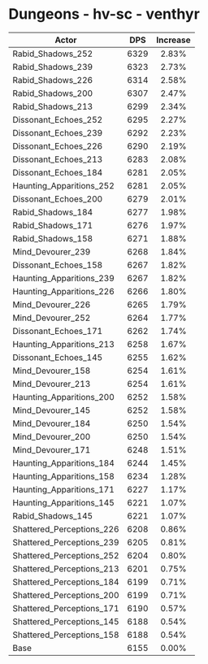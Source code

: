 # Dungeons - hv-sc - venthyr
| Actor | DPS | Increase |
|---|:---:|:---:|
|Rabid_Shadows_252|6329|2.83%|
|Rabid_Shadows_239|6323|2.73%|
|Rabid_Shadows_226|6314|2.58%|
|Rabid_Shadows_200|6307|2.47%|
|Rabid_Shadows_213|6299|2.34%|
|Dissonant_Echoes_252|6295|2.27%|
|Dissonant_Echoes_239|6292|2.23%|
|Dissonant_Echoes_226|6290|2.19%|
|Dissonant_Echoes_213|6283|2.08%|
|Dissonant_Echoes_184|6281|2.05%|
|Haunting_Apparitions_252|6281|2.05%|
|Dissonant_Echoes_200|6279|2.01%|
|Rabid_Shadows_184|6277|1.98%|
|Rabid_Shadows_171|6276|1.97%|
|Rabid_Shadows_158|6271|1.88%|
|Mind_Devourer_239|6268|1.84%|
|Dissonant_Echoes_158|6267|1.82%|
|Haunting_Apparitions_239|6267|1.82%|
|Haunting_Apparitions_226|6266|1.80%|
|Mind_Devourer_226|6265|1.79%|
|Mind_Devourer_252|6264|1.77%|
|Dissonant_Echoes_171|6262|1.74%|
|Haunting_Apparitions_213|6258|1.67%|
|Dissonant_Echoes_145|6255|1.62%|
|Mind_Devourer_158|6254|1.61%|
|Mind_Devourer_213|6254|1.61%|
|Haunting_Apparitions_200|6252|1.58%|
|Mind_Devourer_145|6252|1.58%|
|Mind_Devourer_184|6250|1.54%|
|Mind_Devourer_200|6250|1.54%|
|Mind_Devourer_171|6248|1.51%|
|Haunting_Apparitions_184|6244|1.45%|
|Haunting_Apparitions_158|6234|1.28%|
|Haunting_Apparitions_171|6227|1.17%|
|Haunting_Apparitions_145|6221|1.07%|
|Rabid_Shadows_145|6221|1.07%|
|Shattered_Perceptions_226|6208|0.86%|
|Shattered_Perceptions_239|6205|0.81%|
|Shattered_Perceptions_252|6204|0.80%|
|Shattered_Perceptions_213|6201|0.75%|
|Shattered_Perceptions_184|6199|0.71%|
|Shattered_Perceptions_200|6199|0.71%|
|Shattered_Perceptions_171|6190|0.57%|
|Shattered_Perceptions_145|6188|0.54%|
|Shattered_Perceptions_158|6188|0.54%|
|Base|6155|0.00%|
